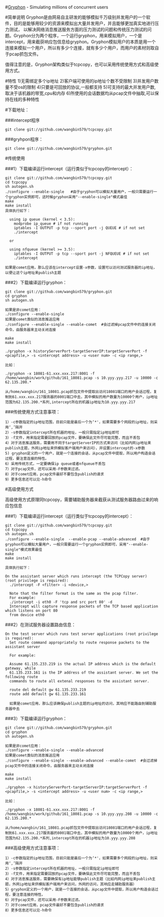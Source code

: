 #[Gryphon](https://github.com/wangbin579/gryphon) - Simulating millions of concurrent users

#简单说明
Gryphon是由网易自主研发的能够模拟千万级别并发用户的一个软件，目的是能够用较少的资源来模拟出大量并发用户，并且能够更加真实地进行压力测试， 以解决网络消息推送服务方面的压力测试的问题和传统压力测试的问题。Gryphon分为两个程序，一个运行gryphon，用来模拟用户，一个是 intercept，用来截获响应包信息给gryphon。Gryphon模拟用户的本质是用一个连接来模拟一个用户，所以有多少个连接，就有多少个用户，而用户的素材则取自于pcap抓包文件。

值得注意的是，Gryphon架构类似于tcpcopy，也可以采用传统使用方式和高级使用方式。

#特性
	1)无需绑定多个ip地址
	2)客户端可使用的ip地址个数不受限制
	3)并发用户数量不受os的限制
	4)只要是可回放的协议,一般都支持
	5)可支持的最大并发用户数,取决于该机器的带宽,cpu和内存
	6)所使用的会话数据均从pcap文件中抽取,可以保持在线的多种特性

#下载地址：

###intercept程序

	git clone git://github.com/wangbin579/tcpcopy.git

###gryhpon程序：

	git clone git://github.com/wangbin579/gryphon.git


#传统使用

###1）下载编译运行intercept（运行类似于tcpcopy的intercept）：

	git clone git://github.com/wangbin579/tcpcopy.git
	cd tcpcopy
	sh autogen.sh
	./configure --enable-single   #由于gryphon可以模拟大量用户，一般只需要运行一个gryphon实例即可，这时候gryphon采用"--enable-single"模式最佳
	make
	make install
	具体执行如下：

      using ip queue (kernel < 3.5):
        modprobe ip_queue # if not running
        iptables -I OUTPUT -p tcp --sport port -j QUEUE # if not set
        ./intercept 

      or

      using nfqueue (kernel >= 3.5):
        iptables -I OUTPUT -p tcp --sport port -j NFQUEUE # if not set
        ./intercept

	如果是comet应用，那么应该在intercept设置-x参数，设置可以访问测试服务器的ip地址，以便让这个ip地址来publish主题

###2）下载编译运行gryphon：

	git clone git://github.com/wangbin579/gryphon.git
	cd gryphon
	sh autogen.sh
	
	如果是非comet应用：
	./configure --enable-single
	如果是comet类似的消息推送应用
	./configure --enable-single --enable-comet  #会过滤掉pcap文件中的连接关闭命令，由服务器来主动关闭连接
	
	make
	make install
	
	./gryphon -x historyServerPort-targetServerIP:targetServerPort -f <pcapfile,> -s <intercept address> -u <user num> -c <ip range,>
	
	比如：
	
	./gryphon -x 18081-61.xxx.xxx.217:8001 -f /home/wangbin/work/github/161_18081.pcap -s 10.yyy.yyy.217 -u 10000 -c 62.135.200.*
	
	从/home/wangbin/161_18081.pcap抓包文件中提取出访问18081端口的用户会话过程，复制到61.xxx.xxx.217服务器的8001端口中去，其中模拟的用户数量为10000个用户，ip地址范围为62.135.200.*系列,intercept所在的机器ip地址为10.yyy.yyy.217

###传统使用方式注意事项：

	1）-c参数指定的ip地址范围，目前只能是最后一个为‘*'，如果需要多个网段的ip地址，则采用‘,’隔开
	2）-s参数指定intercept所在机器的地址，一般只需指定ip地址即可
	3）-f文件，用来指定需要回放的pcap文件，要确保此文件尽可能完整，而且不丢包
	4）对于消息推送服务，需要用不同于targetServerIP的方式来访问（比如内网ip地址来publish主题，外网ip地址来供模拟客户端用户来访问），并设置intercept的-x参数
	5) gryphon定义的一个用户，就是一个连接的会话，从pcap文件中提取，所以用户构造会话过程，要注意连接的特性。
	6）采用传统方式，一定要确保ip queue或者nfqueue不丢包
	7）对于pcap文件，还可以采用-F参数来过滤。
	8）对于comet应用，pcap文件最好不要包含publish的请求
	9）更多信息还可以见-h命令

#高级使用方式

高级使用方式原理同tcpcopy，需要辅助服务器来截获从测试服务器路由过来的响应包信息

###1）下载编译运行intercept（运行类似于tcpcopy的intercept）：

	git clone git://github.com/wangbin579/tcpcopy.git
	cd tcpcopy
	sh autogen.sh
	./configure --enable-single  --enable-pcap --enable-advanced  #由于gryphon可以模拟大量用户，一般只需要运行一个gryphon实例即可，采用"--enable-single"模式效果最佳
	make
	make install
	
	具体执行如下：
	
	On the assistant server which runs intercept (the TCPCopy server) (root privilege is required):
	  ./intercept -F <filter> -i <device,> 
	
	  Note that the filter format is the same as the pcap filter.
	  For example:
	  ./intercept -i eth0 -F 'tcp and src port 80' -d
	  Intercept will capture response packets of the TCP based application which listens on port 80 
	  from device eth0 

###2）在测试服务器设置路由信息：

	On the test server which runs test server applications (root privilege is required):
	  Set route command appropriately to route response packets to the assistant server
	
	  For example:
	
	  Assume 61.135.233.219 is the actual IP address which is the default gateway, while 
	  61.135.233.161 is the IP address of the assistant server. We set the following route 
	  commands to route all extenal responses to the assistant server.
	
	  route del default gw 61.135.233.219
	  route add default gw 61.135.233.161
	
	  如果是comet应用，那么应该确保publish主题的ip地址的访问，其响应不能路由到辅助服务器中去

###3）下载编译运行gryphon：

	git clone git://github.com/wangbin579/gryphon.git
	cd gryphon
	sh autogen.sh
	
	如果是非comet应用：
	./configure --enable-single --enable-advanced
	如果是comet类似的消息推送应用
	./configure --enable-single --enable-advanced --enable-comet  #会过滤掉pcap文件中的连接关闭命令，由服务器来主动关闭连接
	
	make
	make install
	
	./gryphon -x historyServerPort-targetServerIP:targetServerPort -f <pcapfile,> -s <intercept address> -u <user num> -c <ip range,>
	
	比如：
	
	./gryphon -x 18081-61.xxx.xxx.217:8001 -f /home/wangbin/work/github/161_18081.pcap -s 10.yyy.yyy.208 -u 10000 -c 62.135.200.*
	
	从/home/wangbin/161_18081.pcap抓包文件中提取出访问18081端口的用户会话过程，复制到61.xxx.xxx.217服务器的8001端口中去，其中模拟的用户数量为10000个用户，ip地址范围为62.135.200.*系列,intercept所在的机器ip地址为10.yyy.yyy.208

###高级使用方式注意事项：
	
	1）-c参数指定的ip地址范围，目前只能是最后一个为‘*'，如果需要多个网段的ip地址，则采用‘,’隔开
	2）-s参数指定intercept所在机器的地址，一般只需指定ip地址即可
	3）-f文件，用来指定需要回放的pcap文件，要确保此文件尽可能完整，而且不丢包
	4）对于消息推送服务，需要确保有ip地址能够publish主题（比如内网ip地址来publish主题，外网ip地址来供模拟客户端用户来访问，外网的访问，其响应走辅助服务器）
	5）gryphon定义的一个用户，就是一个连接的会话，从pcap文件中提取，所以用户构造会话过程，要注意连接的特性。
	6）对于pcap文件，还可以采用-F参数来过滤。
	7）对于comet应用，pcap文件最好不要包含publish的请求
	8）更多信息还可以见-h命令

